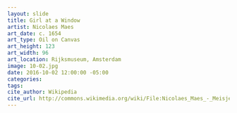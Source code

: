 ```yaml
---
layout: slide
title: Girl at a Window
artist: Nicolaes Maes
art_date: c. 1654
art_type: Oil on Canvas
art_height: 123
art_width: 96
art_location: Rijksmuseum, Amsterdam
image: 10-02.jpg
date: 2016-10-02 12:00:00 -05:00
categories:
tags:
cite_author: Wikipedia
cite_url: http://commons.wikimedia.org/wiki/File:Nicolaes_Maes_-_Meisje_aan_het_venster,_bekend_als_%27De_peinzende%27_-_Google_Art_Project.jpg
---
```

